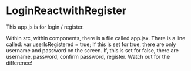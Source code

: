 # LoginReactwithRegister
This app.js is for login / register.

Within src, within components, there is a file called app.jsx. There is a line called: var userIsRegistered = true; If this is set for true, there are only username and password on the screen. If, this is set for false, there are username, password, confirm password, register. Watch out for the difference!